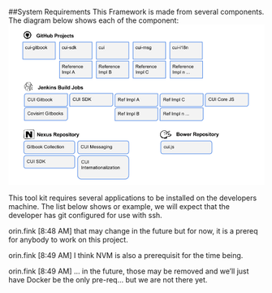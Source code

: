 ##System Requirements
This Framework is made from several components. The diagram below shows each of the component:
![](Images/ProjectComponents.png)

This tool kit requires several applications to be installed on the developers machine. The list below shows
or example, we will expect that the developer has git configured for use with ssh.

orin.fink [8:48 AM]
that may change in the future but for now, it is a prereq for anybody to work on this project.

orin.fink [8:49 AM]
I think NVM is also a prerequisit for the time being.

orin.fink [8:49 AM]
… in the future, those may be removed and we’ll just have Docker be the only pre-req… but we are not there yet.
